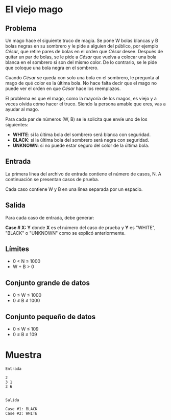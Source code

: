 # El viejo mago

## Problema

Un mago hace el siguiente truco de magia. Se pone W bolas blancas y B bolas negras en su sombrero y le pide a alguien del público, por ejemplo _César_, que retire pares de bolas en el orden que _César_ desee. Después de quitar un par de bolas, se le pide a _César_ que vuelva a colocar una bola blanca en el sombrero si son del mismo color. De lo contrario, se le pide que coloque una bola negra en el sombrero.

Cuando _César_ se queda con solo una bola en el sombrero, le pregunta al mago de qué color es la última bola. No hace falta decir que el mago no puede ver el orden en que _César_ hace los reemplazos.

El problema es que el mago, como la mayoría de los magos, es viejo y a veces olvida cómo hacer el truco. Siendo la persona amable que eres, vas a ayudar al mago.

Para cada par de números (W, B) se le solicita que envíe uno de los siguientes:

* **WHITE**: si la última bola del sombrero será blanca con seguridad.
* **BLACK**:  si la última bola del sombrero será negra con seguridad.
* **UNKNOWN**: si no puede estar seguro del color de la última bola.

## Entrada

La primera línea del archivo de entrada contiene el número de casos, N. A continuación se presentan casos de prueba.

Cada caso contiene W y B en una línea separada por un espacio.

## Salida

Para cada caso de entrada, debe generar:

**Case # X: Y**
donde **X** es el número del caso de prueba y **Y** es "WHITE", "BLACK" o "UNKNOWN" como se explicó anteriormente. 

## Límites

* 0 < N ≤ 1000
* W + B > 0

## Conjunto grande de datos

* 0 ≤ W ≤ 1000
* 0 ≤ B ≤ 1000

## Conjunto pequeño de datos

* 0 ≤ W ≤ 109
* 0 ≤ B ≤ 109

# Muestra

```
Entrada

2
3 1
3 6


Salida

Case #1: BLACK
Case #2: WHITE
```

